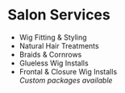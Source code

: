 # Salon Services
- Wig Fitting & Styling  
- Natural Hair Treatments  
- Braids & Cornrows  
- Glueless Wig Installs  
- Frontal & Closure Wig Installs  
*Custom packages available*

